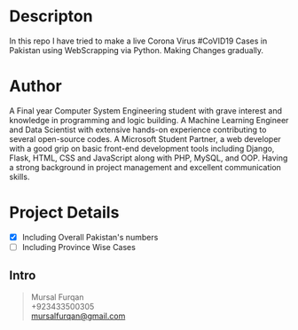 # Descripton
In this repo I have tried to make a live Corona Virus #CoVID19 Cases in Pakistan using WebScrapping via Python. Making Changes gradually.
# Author
A Final year Computer System Engineering student with grave interest and knowledge in programming and logic building. A Machine Learning Engineer and Data Scientist with extensive hands-on experience contributing to several open-source codes. A Microsoft Student Partner, a web developer with a good grip on basic front-end development tools including Django, Flask, HTML, CSS and JavaScript along with PHP, MySQL, and OOP. Having a strong background in project management and excellent communication skills.

# Project Details
- [x] Including Overall Pakistan's numbers
- [ ] Including Province Wise Cases

## Intro
> Mursal Furqan  <br />
> +923433500305  <br />
> mursalfurqan@gmail.com
